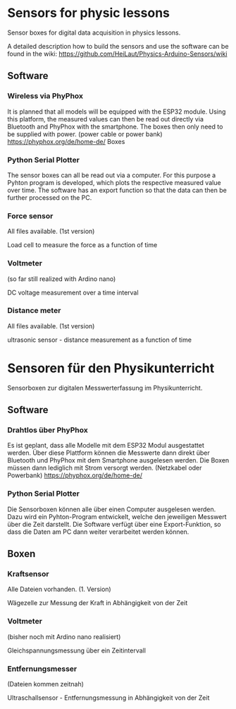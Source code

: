 # Sensors for physic lessons

Sensor boxes for digital data acquisition in physics lessons. 

A detailed description how to build the sensors and use the software can be found in the wiki: https://github.com/HeiLaut/Physics-Arduino-Sensors/wiki

## Software

### Wireless via PhyPhox

It is planned that all models will be equipped with the ESP32 module. Using this platform, the measured values can then be read out directly via Bluetooth and PhyPhox with the smartphone. The boxes then only need to be supplied with power. (power cable or power bank) https://phyphox.org/de/home-de/
Boxes

### Python Serial Plotter
The sensor boxes can all be read out via a computer. For this purpose a Pyhton program is developed, which plots the respective measured value over time. The software has an export function so that the data can then be further processed on the PC.


### Force sensor

All files available. (1st version)

Load cell to measure the force as a function of time

### Voltmeter

(so far still realized with Ardino nano)

DC voltage measurement over a time interval

### Distance meter
All files available. (1st version)

ultrasonic sensor - distance measurement as a function of time


# Sensoren für den Physikunterricht

Sensorboxen zur digitalen Messwerterfassung im Physikunterricht.
## Software


### Drahtlos über PhyPhox

Es ist geplant, dass alle Modelle mit dem ESP32 Modul ausgestattet werden. Über diese Plattform können die Messwerte dann direkt über Bluetooth und PhyPhox mit dem Smartphone ausgelesen werden. Die Boxen müssen dann lediglich mit Strom versorgt werden. (Netzkabel oder Powerbank)
https://phyphox.org/de/home-de/

### Python Serial Plotter

Die Sensorboxen können alle über einen Computer ausgelesen werden. Dazu wird ein Pyhton-Program entwickelt, welche den jeweiligen Messwert über die Zeit darstellt.
Die Software verfügt über eine Export-Funktion, so dass die Daten am PC dann weiter verarbeitet werden können.

## Boxen
### Kraftsensor

Alle Dateien vorhanden. (1. Version)

Wägezelle zur Messung der Kraft in Abhängigkeit von der Zeit

### Voltmeter 

(bisher noch mit Ardino nano realisiert)

Gleichspannungsmessung über ein Zeitintervall

### Entfernungsmesser

(Dateien kommen zeitnah)

Ultraschallsensor - Entfernungsmessung in Abhängigkeit von der Zeit


